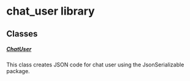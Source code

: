 



# chat_user library











## Classes

##### [ChatUser](../models_chats_chat_user/ChatUser-class.md)



This class creates JSON code for chat user using the JsonSerializable package.















